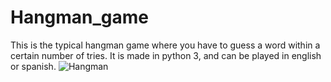 # Hangman_game
This is the typical hangman game where you have to guess a word within a certain number of tries. 
It is made in python 3, and can be played in english or spanish. ![Hangman](https://imgur.com/a/BFgvNmG)
